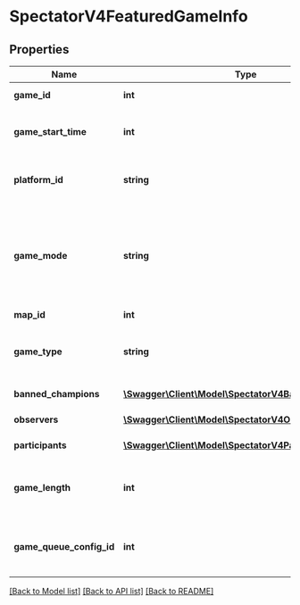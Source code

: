 # SpectatorV4FeaturedGameInfo

## Properties
Name | Type | Description | Notes
------------ | ------------- | ------------- | -------------
**game_id** | **int** | The ID of the game | [optional] 
**game_start_time** | **int** | The game start time represented in epoch milliseconds | [optional] 
**platform_id** | **string** | The ID of the platform on which the game is being played | [optional] 
**game_mode** | **string** | The game mode              (Legal values:  CLASSIC,  ODIN,  ARAM,  TUTORIAL,  ONEFORALL,  ASCENSION,  FIRSTBLOOD,  KINGPORO) | [optional] 
**map_id** | **int** | The ID of the map | [optional] 
**game_type** | **string** | The game type              (Legal values:  CUSTOM_GAME,  MATCHED_GAME,  TUTORIAL_GAME) | [optional] 
**banned_champions** | [**\Swagger\Client\Model\SpectatorV4BannedChampion[]**](SpectatorV4BannedChampion.md) | Banned champion information | [optional] 
**observers** | [**\Swagger\Client\Model\SpectatorV4Observer**](SpectatorV4Observer.md) | The observer information | [optional] 
**participants** | [**\Swagger\Client\Model\SpectatorV4Participant[]**](SpectatorV4Participant.md) | The participant information | [optional] 
**game_length** | **int** | The amount of time in seconds that has passed since the game started | [optional] 
**game_queue_config_id** | **int** | The queue type (queue types are documented on the Game Constants page) | [optional] 

[[Back to Model list]](../README.md#documentation-for-models) [[Back to API list]](../README.md#documentation-for-api-endpoints) [[Back to README]](../README.md)


